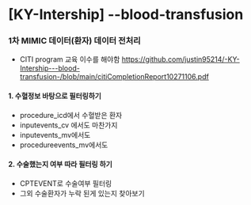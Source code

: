 # [KY-Intership] --blood-transfusion

### 1차 MIMIC 데이터(환자) 데이터 전처리
  - CITI program 교육 이수를 해야함
  https://github.com/justin95214/-KY-Intership---blood-transfusion-/blob/main/citiCompletionReport10271106.pdf

#### 1. 수혈정보 바탕으로 필터링하기
  - procedure_icd에서 수혈받은 환자
  - inputevents_cv 에서도 마찬가지
  - inputevents_mv에서도
  - procedureevents_mv에서도 

#### 2. 수술했는지 여부 따라 필터링 하기
  - CPTEVENT로 수술여부 필터링
  - 그외 수술환자가 누락 된게 있는지 찾아보기
